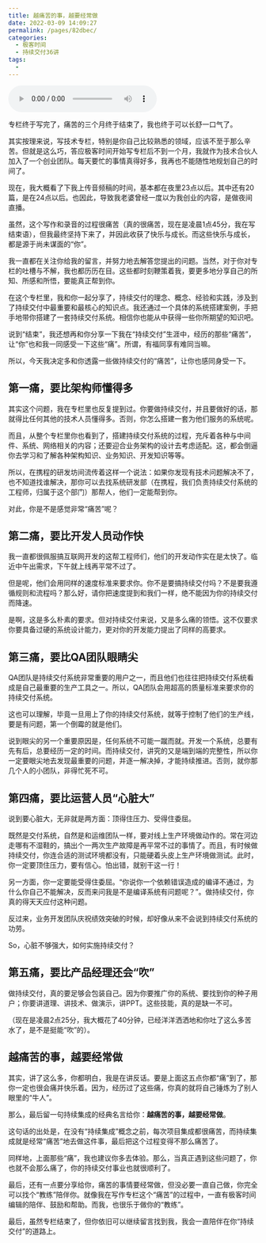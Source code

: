 ```yaml
---
title: 越痛苦的事，越要经常做
date: 2022-03-09 14:09:27
permalink: /pages/82dbec/
categories:
  - 极客时间
  - 持续交付36讲
tags:
  - 
---
```

<audio title="结束语.越痛苦的事，越要经常做" src="https://static001.geekbang.org/resource/audio/01/f1/01b2b7f15aeafc93aea1bd536409f3f1.mp3" controls="controls"></audio> 
<p>专栏终于写完了，痛苦的三个月终于结束了，我也终于可以长舒一口气了。</p>
<p>其实按理来说，写技术专栏，特别是你自己比较熟悉的领域，应该不至于那么辛苦。但就是这么巧，答应极客时间开始写专栏后不到一个月，我就作为技术合伙人加入了一个创业团队。每天要忙的事情真得好多，我再也不能随性地规划自己的时间了。</p>
<p>现在，我大概看了下我上传音频稿的时间，基本都在夜里23点以后。其中还有20篇，是在24点以后。也因此，导致我老婆曾经一度以为我创业的内容，是做夜间直播。</p>
<p>虽然，这个写作和录音的过程很痛苦（真的很痛苦，现在是凌晨1点45分，我在写结束语），但我最终坚持下来了，并因此收获了快乐与成长。而这些快乐与成长，都是源于尚未谋面的“你”。</p>
<p>我一直都在关注你给我的留言，并努力地去解答您提出的问题。当然，对于你对专栏的吐槽与不解，我也都历历在目。这些都时刻鞭策着我，要更多地分享自己的所知、所感和所悟，要能真正帮到你。</p>
<p>在这个专栏里，我和你一起分享了，持续交付的理念、概念、经验和实践，涉及到了持续交付中最重要和最核心的知识点。我还通过一个具体的系统搭建案例，手把手地带你搭建了一套持续交付系统。相信你也能从中获得一些你所期望的知识吧。</p><!-- [[[read_end]]] -->
<p>说到“结束”，我还想再和你分享一下我在“持续交付”生涯中，经历的那些“痛苦”，让“你”也和我一同感受一下这些“痛”。所谓，有福同享有难同当嘛。</p>
<p>所以，今天我决定多和你透露一些做持续交付的“痛苦”，让你也感同身受一下。</p>
<h2>第一痛，要比架构师懂得多</h2>
<p>其实这个问题，我在专栏里也反复提到过。你要做持续交付，并且要做好的话，那就得比任何其他的技术人员懂得多。否则，你怎么搭建一套为他们服务的系统呢。</p>
<p>而且，从整个专栏里你也看到了，搭建持续交付系统的过程，充斥着各种与中间件、系统、网络相关的内容；还要迎合业务架构的设计去考虑适配。这，都会倒逼你去学习和了解各种架构知识、业务知识、开发知识等等。</p>
<p>所以，在携程的研发坊间流传着这样一个说法：如果你发现有技术问题解决不了，也不知道找谁解决，那你可以去找系统研发部（在携程，我们负责持续交付系统的工程师，归属于这个部门）那帮人，他们一定能帮到你。</p>
<p>对此，你是不是感觉非常“痛苦”呢？</p>
<h2>第二痛，要比开发人员动作快</h2>
<p>我一直都很佩服搞互联网开发的这帮工程师们，他们的开发动作实在是太快了。临近中午出需求，下午就上线再平常不过了。</p>
<p>但是呢，他们会用同样的速度标准来要求你。你不是要搞持续交付吗？不是要我遵循规则和流程吗？那么好，请你把速度提到和我们一样，绝不能因为你的持续交付而降速。</p>
<p>是啊，这是多么朴素的要求。但对持续交付来说，又是多么痛的领悟。这不仅要求你要具备过硬的系统设计能力，更对你的开发能力提出了同样的高要求。</p>
<h2>第三痛，要比QA团队眼睛尖</h2>
<p>QA团队是持续交付系统非常重要的用户之一，而且他们也往往把持续交付系统看成是自己最重要的生产工具之一。所以，QA团队会用超高的质量标准来要求你的持续交付系统。</p>
<p>这也可以理解，毕竟一旦用上了你的持续交付系统，就等于控制了他们的生产线，要是有问题，第一个倒霉的就是他们。</p>
<p>说到眼尖的另一个重要原因是，任何系统不可能一蹴而就。开发一个系统，总要有先有后，总要经历一定的时间。而持续交付，讲究的又是端到端的完整性，所以你一定要眼尖地去发现最重要的问题，并逐一解决掉，才能持续推进。否则，就你那几个人的小团队，非得忙死不可。</p>
<h2>第四痛，要比运营人员“心脏大”</h2>
<p>说到要心脏大，无非就是两方面：顶得住压力、受得住委屈。</p>
<p>既然是交付系统，自然是和运维团队一样，要对线上生产环境做动作的。常在河边走哪有不湿鞋的，搞出个一两次生产故障是再平常不过的事情了。而且，有时候做持续交付，你连合适的测试环境都没有，只能硬着头皮上生产环境做测试。此时，你一定要顶住压力，要有信心。怕出错，就别干这一行！</p>
<p>另一方面，你一定要能受得住委屈。“你说你一个依赖错误造成的编译不通过，为什么你自己不能解决，反而来问我是不是编译系统有问题呢？”。做持续交付，你真的得天天应付这种问题。</p>
<p>反过来，业务开发团队庆祝绩效突破的时候，却好像从来不会说到持续交付系统的功劳。</p>
<p>So，心脏不够强大，如何实施持续交付？</p>
<h2>第五痛，要比产品经理还会“吹”</h2>
<p>做持续交付，真的要足够会包装自己。因为你要推广你的系统、要找到你的种子用户；你要讲道理、讲技术、做演示，讲PPT。这些技能，真的是缺一不可。</p>
<p>（现在是凌晨2点25分，我大概花了40分钟，已经洋洋洒洒地和你吐了这么多苦水了，是不是挺能“吹”的）。</p>
<h2>越痛苦的事，越要经常做</h2>
<p>其实，讲了这么多，你都明白，我是在讲反话。要是上面这五点你都“痛”到了，那你一定也很会痛并快乐着。因为，经历过了这些痛，你真的就将自己锤炼为了别人眼里的“牛人”。</p>
<p>那么，最后留一句持续集成的经典名言给你：<strong>越痛苦的事，越要经常做</strong>。</p>
<p>这句话的出处是，在没有“持续集成”概念之前，每次项目集成都很痛苦，而持续集成就是经常“痛苦”地去做这件事，最后把这个过程变得不那么痛苦了。</p>
<p>同样地，上面那些“痛”，我也建议你多去体验。那么，当真正遇到这些问题了，你也就不会那么痛了，你的持续交付事业也就很顺利了。</p>
<p>最后，还有一点要分享给你，痛苦的事情要经常做，但没必要一直自己做，你完全可以找个“教练”陪伴你。就像我在写作专栏这个“痛苦”的过程中，一直有极客时间编辑的陪伴、鼓励和帮助。而我，也很乐于做你的“教练”。</p>
<p>最后，虽然专栏结束了，但你依旧可以继续留言找到我，我会一直陪伴在你“持续交付”的道路上。</p>
<p><a href="http://cn.mikecrm.com/myFCXTV"><img src="https://static001.geekbang.org/resource/image/ae/11/ae7074bdeca07b7a7f677a672f400b11.jpg" alt="" /></a><br />
</p>
